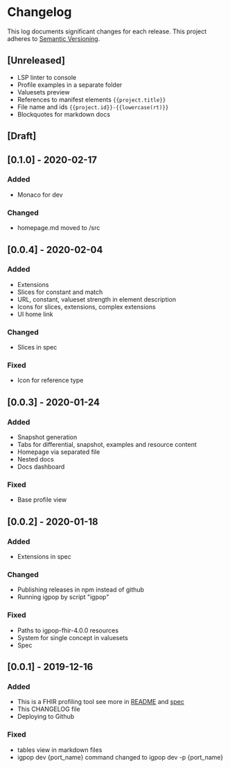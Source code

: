 # Changelog

This log documents significant changes for each release.
This project adheres to [Semantic Versioning](https://semver.org/spec/v2.0.0.html).

## [Unreleased]

- LSP linter to console
- Profile examples in a separate folder
- Valuesets preview
- References to manifest elements ```{{project.title}}```
- File name and ids ```{{project.id}}-{{lowercase(rt)}}```
- Blockquotes for markdown docs 

## [Draft]

## [0.1.0] - 2020-02-17
### Added
- Monaco for dev

### Changed
- homepage.md moved to /src

## [0.0.4] - 2020-02-04
### Added
 - Extensions
 - Slices for constant and match
 - URL, constant, valueset strength in element description
 - Icons for slices, extensions, complex extensions
 - UI home link
 
### Changed
 - Slices in spec
 
### Fixed
 - Icon for reference type

## [0.0.3] - 2020-01-24
### Added
 - Snapshot generation
 - Tabs for differential, snapshot, examples and resource content
 - Homepage via separated file
 - Nested docs
 - Docs dashboard
 
### Fixed
 - Base profile view

## [0.0.2] - 2020-01-18
### Added
 - Extensions in spec

### Changed
 - Publishing releases in npm instead of github
 - Running igpop by script "igpop"

### Fixed
 - Paths to igpop-fhir-4.0.0 resources
 - System for single concept in valuesets
 - Spec

## [0.0.1] - 2019-12-16
### Added
 - This is a FHIR profiling tool see more in [README](https://github.com/HealthSamurai/igpop/blob/master/README.md) and [spec](https://github.com/HealthSamurai/igpop/blob/master/igpop.md)
 - This CHANGELOG file
 - Deploying to Github
 
### Fixed
 - tables view in markdown files
 - igpop dev {port_name} command changed to igpop dev -p {port_name}
